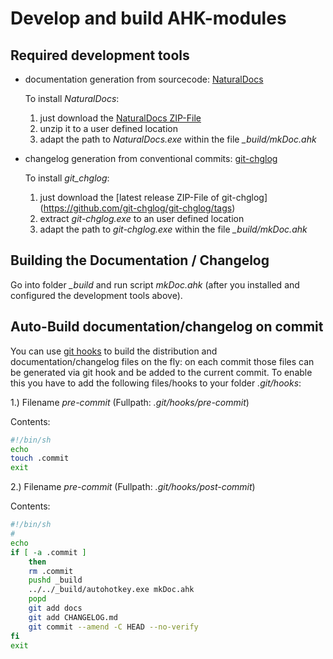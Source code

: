 # Develop and build AHK-modules

## Required development tools

* documentation generation from sourcecode: [NaturalDocs](https://www.naturaldocs.org/)

  To install *NaturalDocs*:
  1. just download the [NaturalDocs ZIP-File](https://www.naturaldocs.org/download/)
  2. unzip it to a user defined location
  3. adapt the path to *NaturalDocs.exe* within the file *_build/mkDoc.ahk*

* changelog generation from conventional commits: [git-chglog](https://github.com/git-chglog/git-chglog)

   To install *git_chglog*:
   1. just download the [latest release ZIP-File of git-chglog] (https://github.com/git-chglog/git-chglog/tags)
   2. extract *git-chglog.exe* to an user defined location
   3. adapt the path to *git-chglog.exe* within the file *_build/mkDoc.ahk*

## Building the Documentation / Changelog

Go into folder *_build* and run script *mkDoc.ahk* (after you installed and configured the development tools above).

## Auto-Build documentation/changelog on commit

You can use [git hooks](https://www.atlassian.com/git/tutorials/git-hooks) to build the distribution and documentation/changelog files on the fly: on each commit those files can be generated via git hook and be added to the current commit. To enable this you have to add the following files/hooks to your folder *.git/hooks*:

1.) Filename *pre-commit* (Fullpath: *.git/hooks/pre-commit*)

Contents:
```bash
#!/bin/sh
echo
touch .commit
exit
```

2.) Filename *pre-commit* (Fullpath: *.git/hooks/post-commit*)

Contents:
```bash
#!/bin/sh
#
echo
if [ -a .commit ]
    then
    rm .commit
	pushd _build
	../../_build/autohotkey.exe mkDoc.ahk
	popd
    git add docs
    git add CHANGELOG.md
    git commit --amend -C HEAD --no-verify
fi
exit
```
